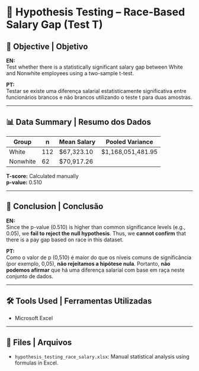 # 📄 Hypothesis Testing – Race-Based Salary Gap (Test T)

## 📌 Objective | Objetivo

**EN:**  
Test whether there is a statistically significant salary gap between White and Nonwhite employees using a two-sample t-test.

**PT:**  
Testar se existe uma diferença salarial estatisticamente significativa entre funcionários brancos e não brancos utilizando o teste t para duas amostras.

---

## 📊 Data Summary | Resumo dos Dados

| Group    | n   | Mean Salary       | Pooled Variance       |
|----------|-----|-------------------|------------------------|
| White    | 112 | \$67,323.10       | \$1,168,051,481.95     |
| Nonwhite | 62  | \$70,917.26       |                        |

**T-score:** Calculated manually  
**p-value:** 0.510

---

## 🧪 Conclusion | Conclusão

**EN:**  
Since the p-value (0.510) is higher than common significance levels (e.g., 0.05), we **fail to reject the null hypothesis**. Thus, we **cannot confirm** that there is a pay gap based on race in this dataset.

**PT:**  
Como o valor de p (0,510) é maior do que os níveis comuns de significância (por exemplo, 0,05), **não rejeitamos a hipótese nula**. Portanto, **não podemos afirmar** que há uma diferença salarial com base em raça neste conjunto de dados.

---

## 🛠️ Tools Used | Ferramentas Utilizadas

- Microsoft Excel

---

## 📁 Files | Arquivos

- `hypothesis_testing_race_salary.xlsx`: Manual statistical analysis using formulas in Excel.
